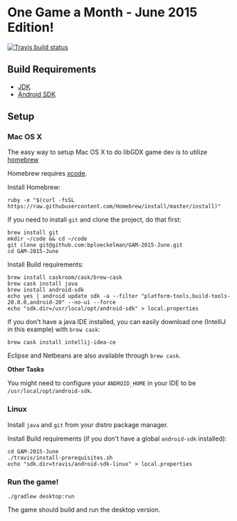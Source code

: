 # One Game a Month - June 2015 Edition!

[![Travis build status](https://travis-ci.org/bploeckelman/GAM-2015-June.svg)](https://travis-ci.org/bploeckelman/GAM-2015-June)

## Build Requirements

* [JDK](http://www.oracle.com/technetwork/java/javase/downloads/jdk8-downloads-2133151.html)
* [Android SDK](https://developer.android.com/sdk/index.html#Other)

## Setup

### Mac OS X

The easy way to setup Mac OS X to do libGDX game dev is to utilize [homebrew](http://brew.sh)

Homebrew requires [xcode](https://developer.apple.com/xcode/downloads/).

Install Homebrew:

    ruby -e "$(curl -fsSL https://raw.githubusercontent.com/Homebrew/install/master/install)"

If you need to install `git` and clone the project, do that first:

    brew install git
    mkdir ~/code && cd ~/code
    git clone git@github.com:bploeckelman/GAM-2015-June.git
    cd GAM-2015-June

Install Build requirements:

    brew install caskroom/cask/brew-cask
    brew cask install java
    brew install android-sdk
    echo yes | android update sdk -a --filter "platform-tools,build-tools-20.0.0,android-20" --no-ui --force
    echo "sdk.dir=/usr/local/opt/android-sdk" > local.properties

If you don't have a java IDE installed, you can easily download one
(IntelliJ in this example) with `brew cask`:

    brew cask install intellij-idea-ce

Eclipse and Netbeans are also available through `brew cask`.

**Other Tasks**

You might need to configure your `ANDROID_HOME` in your IDE to be
`/usr/local/opt/android-sdk`.

### Linux

Install `java` and `git` from your distro package manager.

Install Build requirements (if you don't have a global `android-sdk`
installed):

    cd GAM-2015-June
    ./travis/install-prerequisites.sh
    echo "sdk.dir=travis/android-sdk-linux" > local.properties

### Run the game!

    ./gradlew desktop:run

The game should build and run the desktop version.
